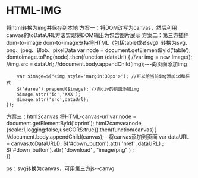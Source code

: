 # HTML-IMG
将html转换为img并保存到本地
方案一：将DOM改写为canvas，然后利用canvas的toDataURL方法实现将DOM输出为包含图片展示
方案二：第三方插件 dom-to-image
     dom-to-image支持将HTML（包括table或者svg）转换为svg、png、jpeg、Blob、pixelData
     var node = document.getElementById('table');
     domtoimage.toPng(node).then(function (dataUrl) {
        //var img = new Image();
        //img.src = dataUrl;
        //document.body.appendChild(img);---向页面添加img
        
        var $image=$("<img style='margin:30px'>"); //可以给当前img添加id和样式
        $('#area').prepend($image); //向div的前面添加img
        $image.attr('id','XXX');
        $image.attr('src',dataUrl);
    });
 方案三：html2canvas    将HTML-canvas-url
    var node = document.getElementById('#print');
    html2canvas(node,{scale:1,logging:false,useCORS:true}).then(function(canvas){
      //document.body.appendChild(canvas);--将canvas添加到页面
      var dataURL = canvas.toDataURL();
      $('#down_button').attr( 'href' ,dataURL) ;  
      $('#down_button').attr( 'download' , "image/png" ) ;  
    })
  
  
  ps：svg转换为canvas，可用第三方js--canvg

